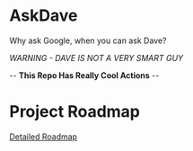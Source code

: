 # AskDave
Why ask Google, when you can ask Dave?

*WARNING - DAVE IS NOT A VERY SMART GUY*

-- **This Repo Has Really Cool Actions** --

# Project Roadmap
[Detailed Roadmap](ROADMAP.md)
